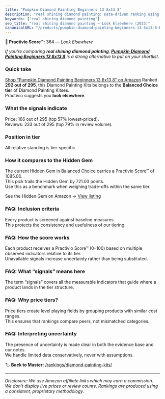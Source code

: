 ```yaml
---
title: "Pumpkin Diamond Painting Beginners 13 8x13 8"
description: "real shining diamond painting: Data-driven ranking using the Practivio Score™. Positioned by quality, value, demand, findability, momentum."
keywords: ["real shining diamond painting"]
seo_title: "real shining diamond painting — Look Elsewhere (2025)"
canonicalURL: "/products/pumpkin-diamond-painting-beginners-13-8x13-8-B0FJF5HGNY/"
---
```


**🚫 Practivio Score™:** 364 — _Look Elsewhere_


*If you're comparing **real shining diamond painting**, **[Pumpkin Diamond Painting Beginners 13 8x13 8](https://www.amazon.com/dp/B0FJF5HGNY?tag=practivio-20)** is a strong alternative to put on your shortlist.*
### Quick take
[Shop “Pumpkin Diamond Painting Beginners 13 8x13 8” on Amazon](https://www.amazon.com/dp/B0FJF5HGNY?tag=practivio-20)
Ranked **292 out of 295**, this Diamond Painting Kits belongs to the **Balanced Choice tier** of Diamond Painting Kitses.  
Practivio suggests you **look elsewhere**.

### What the signals indicate
Price: 166 out of 295 (top 57% lowest-priced).  
Reviews: 233 out of 295 (top 79% in review volume).  

### Position in tier
All relative standing is tier-specific.

### How it compares to the Hidden Gem
The current Hidden Gem in Balanced Choice carries a Practivio Score™ of 1085.00.  
This pick trails the Hidden Gem by 721.00 points.  
Use this as a benchmark when weighing trade-offs within the same tier.  

See the Hidden Gem on Amazon → [View listing](https://www.amazon.com/dp/B07P5YDBZR?tag=practivio-20)

### FAQ: Inclusion criteria
Every product is screened against baseline measures.  
This protects the consistency and usefulness of our tiering.

### FAQ: How the score works
Each product receives a Practivio Score™ (0–100) based on multiple observed indicators relative to its tier.  
Unavailable signals increase uncertainty rather than being substituted.

### FAQ: What “signals” means here
The term “signals” covers all the measurable indicators that guide where a product lands in the tier structure.

### FAQ: Why price tiers?
Price tiers create level playing fields by grouping products with similar cost ranges.  
This ensures that rankings compare peers, not mismatched categories.

### FAQ: Interpreting uncertainty
The presence of uncertainty is made clear in both the evidence base and our notes.  
We handle limited data conservatively, never with assumptions.


🏷️ **Back to Master:** [/rankings/diamond-painting-kits/](/rankings/diamond-painting-kits/)

---
_Disclosure: We use Amazon affiliate links which may earn a commission. We don’t display live prices or review counts. Rankings are produced using a consistent, proprietary methodology._
